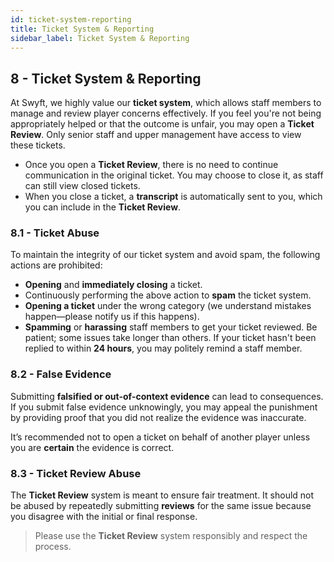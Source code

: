 ```yaml
---
id: ticket-system-reporting
title: Ticket System & Reporting
sidebar_label: Ticket System & Reporting
---
```


## 8 - Ticket System & Reporting

At Swyft, we highly value our **ticket system**, which allows staff members to manage and review player concerns effectively. If you feel you're not being appropriately helped or that the outcome is unfair, you may open a **Ticket Review**. Only senior staff and upper management have access to view these tickets.

- Once you open a **Ticket Review**, there is no need to continue communication in the original ticket. You may choose to close it, as staff can still view closed tickets.
- When you close a ticket, a **transcript** is automatically sent to you, which you can include in the **Ticket Review**.

### 8.1 - Ticket Abuse

To maintain the integrity of our ticket system and avoid spam, the following actions are prohibited:

- **Opening** and **immediately closing** a ticket.
- Continuously performing the above action to **spam** the ticket system.
- **Opening a ticket** under the wrong category (we understand mistakes happen—please notify us if this happens).
- **Spamming** or **harassing** staff members to get your ticket reviewed. Be patient; some issues take longer than others. If your ticket hasn't been replied to within **24 hours**, you may politely remind a staff member.

### 8.2 - False Evidence

Submitting **falsified or out-of-context evidence** can lead to consequences. If you submit false evidence unknowingly, you may appeal the punishment by providing proof that you did not realize the evidence was inaccurate. 

It’s recommended not to open a ticket on behalf of another player unless you are **certain** the evidence is correct.

### 8.3 - Ticket Review Abuse

The **Ticket Review** system is meant to ensure fair treatment. It should not be abused by repeatedly submitting **reviews** for the same issue because you disagree with the initial or final response.

> Please use the **Ticket Review** system responsibly and respect the process.
